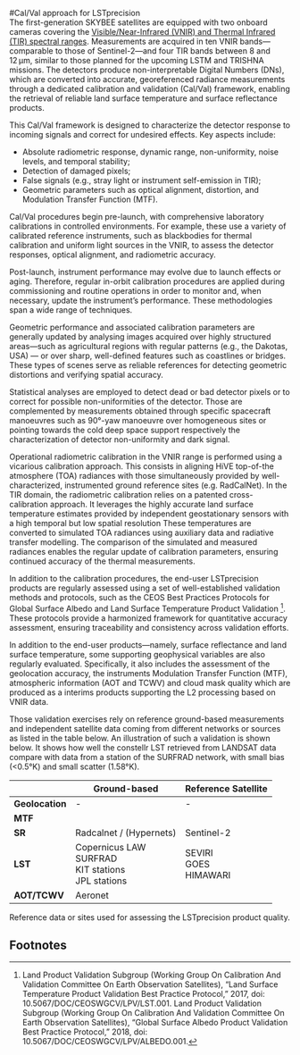 #Cal/Val approach for LSTprecision 
<br>
The first-generation SKYBEE satellites are equipped with two onboard cameras covering the [Visible/Near-Infrared (VNIR) and Thermal Infrared (TIR) spectral ranges](https://constellr.github.io/product-lst/Technical-specification/). Measurements are acquired in ten VNIR bands—comparable to those of Sentinel-2—and four TIR bands between 8 and 12 µm, similar to those planned for the upcoming LSTM and TRISHNA missions. The detectors produce non-interpretable Digital Numbers (DNs), which are converted into accurate, georeferenced radiance measurements through a dedicated calibration and validation (Cal/Val) framework, enabling the retrieval of reliable land surface temperature and surface reflectance  products. 
 
This Cal/Val framework is designed to characterize the detector response to incoming signals and correct for undesired effects. Key aspects include:  

- Absolute radiometric response, dynamic range, non-uniformity, noise levels, and temporal stability; 
- Detection of damaged pixels; 
- False signals (e.g., stray light or instrument self-emission in TIR); 
- Geometric parameters such as optical alignment, distortion, and Modulation Transfer Function (MTF).  

Cal/Val procedures begin pre-launch, with comprehensive laboratory calibrations in controlled environments. For example, these use a variety of calibrated reference instruments, such as blackbodies for thermal calibration and uniform light sources in the VNIR, to assess the detector responses, optical alignment, and radiometric accuracy. 
 
Post-launch, instrument performance may evolve due to launch effects or aging. Therefore, regular in-orbit calibration procedures are applied during commissioning and routine operations in order to monitor and, when necessary, update the instrument’s performance. These methodologies span a wide range of techniques. 
 
Geometric performance and associated calibration parameters are generally updated by analysing images acquired over highly structured areas—such as agricultural regions with regular patterns (e.g., the Dakotas, USA) — or over sharp, well-defined features such as coastlines or bridges. These types of scenes serve as reliable references for detecting geometric distortions and verifying spatial accuracy. 
 
Statistical analyses are employed to detect dead or bad detector pixels or to correct for possible non-uniformities of the detector. Those are complemented by measurements obtained through specific spacecraft manoeuvres such as 90°-yaw manoeuvre over homogeneous sites or pointing towards the cold deep space support respectively the characterization of detector non-uniformity and dark signal. 
 
Operational radiometric calibration in the VNIR range is performed using a vicarious calibration approach. This consists in aligning HiVE top-of-the atmosphere (TOA) radiances with those simultaneously provided by well-characterized, instrumented ground reference sites (e.g. RadCalNet). In the TIR domain, the radiometric calibration relies on a patented cross-calibration approach. It leverages the highly accurate land surface temperature estimates provided by independent geostationary sensors with a high temporal but low spatial resolution These temperatures are converted to simulated TOA radiances using auxiliary data and radiative transfer modelling. The comparison of the simulated and measured radiances enables the regular update of calibration parameters, ensuring continued accuracy of the thermal measurements.  

In addition to the calibration procedures, the end-user LSTprecision products are regularly assessed using a set of well-established validation methods and protocols, such as the CEOS Best Practices Protocols for Global Surface Albedo and Land Surface Temperature Product Validation [^custom-label]. These protocols provide a harmonized framework for quantitative accuracy assessment, ensuring traceability and consistency across validation efforts.  
 
In addition to the end-user products—namely, surface reflectance and land surface temperature, some supporting geophysical variables are also regularly evaluated. Specifically, it also includes the assessment of the geolocation accuracy, the instruments Modulation Transfer Function (MTF), atmospheric information (AOT and TCWV) and cloud mask quality which are produced as a interims products supporting the L2 processing based on VNIR data.  
 
Those validation exercises rely on reference ground-based measurements and independent satellite data coming from different networks or sources as listed in the table below. An illustration of such a validation is shown below. It shows how well the constellr LST retrieved from LANDSAT data compare with data from a station of the SURFRAD network, with small bias (<0.5°K) and small scatter (1.58°K).  

|  | Ground-based | Reference Satellite |
|--|--------------|---------------------|
| **Geolocation** | - | - |
| **MTF** |  |  |
| **SR** | Radcalnet / (Hypernets) |Sentinel-2 |
| **LST** | Copernicus LAW <br> SURFRAD <br> KIT stations <br> JPL stations | SEVIRI <br> GOES <br> HIMAWARI |
| **AOT/TCWV** | Aeronet |  |
<figcaption>Reference data or sites used for assessing the LSTprecision product quality.</figcaption>



## Footnotes
[^custom-label]: Land Product Validation Subgroup (Working Group On Calibration And Validation Committee On Earth Observation Satellites), “Land Surface Temperature Product Validation Best Practice Protocol,” 2017, doi: 10.5067/DOC/CEOSWGCV/LPV/LST.001. 
Land Product Validation Subgroup (Working Group On Calibration And Validation Committee On Earth Observation Satellites), “Global Surface Albedo Product Validation Best Practice Protocol,” 2018, doi: 10.5067/DOC/CEOSWGCV/LPV/ALBEDO.001. 